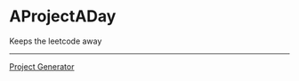 # AProjectADay
Keeps the leetcode away

---

[Project Generator](https://chatgpt.com/g/g-681a38aa2d5881918f098b783631412e-aprojectaday-generator)